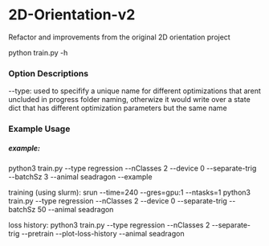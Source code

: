 # 2D-Orientation-v2
Refactor and improvements from the original 2D orientation project

python train.py -h

### Option Descriptions
--type: used to specifify a unique name for different optimizations that arent uncluded in progress folder naming, otherwize it would write over a state dict that has different optimization parameters but the same name


### Example Usage
##### example: 
python3 train.py --type regression --nClasses 2 --device 0 --separate-trig --batchSz 3 --animal seadragon --example

training (using slurm): srun --time=240 --gres=gpu:1 --ntasks=1 python3 train.py --type regression --nClasses 2 --device 0 --separate-trig --batchSz 50 --animal seadragon

loss history: python3 train.py --type regression --nClasses 2 --separate-trig --pretrain --plot-loss-history --animal seadragon
